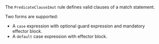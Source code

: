 The `PredicateClauseImut` rule defines valid clauses of a match statement.

Two forms are supported:

* A `case` expression with optional guard expression and mandatory effector block.
* A `default` case expression with effector block.

